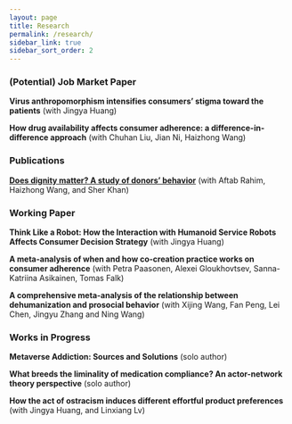 ```yaml
---
layout: page
title: Research
permalink: /research/
sidebar_link: true
sidebar_sort_order: 2
---
```

### (Potential) Job Market Paper  
**Virus anthropomorphism intensifies consumers’ stigma toward the patients** (with Jingya Huang)

**How drug availability affects consumer adherence: a difference-in-difference approach** (with Chuhan Liu, Jian Ni, Haizhong Wang) 

### Publications
[**Does dignity matter? A study of donors’ behavior**](https://doi.org/10.1007/s12144-022-02768-x) (with Aftab Rahim, Haizhong Wang, and Sher Khan)  


### Working Paper
**Think Like a Robot: How the Interaction with Humanoid Service Robots Affects Consumer Decision Strategy** (with Jingya Huang)  

**A meta-analysis of when and how co-creation practice works on consumer adherence** (with Petra Paasonen, Alexei Gloukhovtsev, Sanna-Katriina Asikainen, Tomas Falk) 

**A comprehensive meta-analysis of the relationship between dehumanization and prosocial behavior** (with Xijing Wang, Fan Peng, Lei Chen, Jingyu Zhang and Ning Wang)



### Works in Progress
**Metaverse Addiction: Sources and Solutions** (solo author) 

**What breeds the liminality of medication compliance? An actor-network theory perspective** (solo author)  

**How the act of ostracism induces different effortful product preferences** (with Jingya Huang, and Linxiang Lv)  



